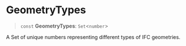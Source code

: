 # GeometryTypes

> `const` **GeometryTypes**: `Set`\<`number`\>

A Set of unique numbers representing different types of IFC geometries.

